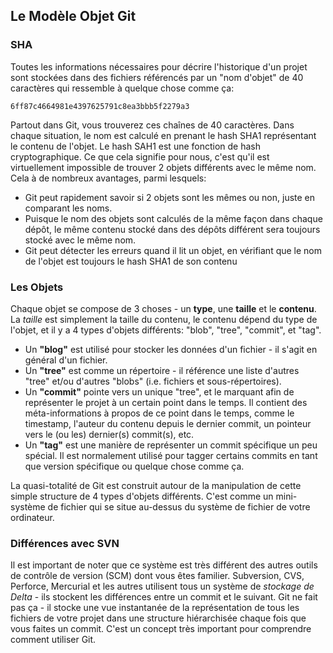## Le Modèle Objet Git ##

### SHA ###

Toutes les informations nécessaires pour décrire l'historique d'un
projet sont stockées dans des fichiers référencés par un "nom d'objet"
de 40 caractères qui ressemble à quelque chose comme ça:
    
    6ff87c4664981e4397625791c8ea3bbb5f2279a3

Partout dans Git, vous trouverez ces chaînes de 40 caractères.
Dans chaque situation, le nom est calculé en prenant le hash SHA1
représentant le contenu de l'objet. Le hash SAH1 est une fonction de
hash cryptographique. Ce que cela signifie pour nous, c'est qu'il est
virtuellement impossible de trouver 2 objets différents avec le même nom.
Cela à de nombreux avantages, parmi lesquels:

- Git peut rapidement savoir si 2 objets sont les mêmes ou non, juste
  en comparant les noms.
- Puisque le nom des objets sont calculés de la même façon dans chaque
  dépôt, le même contenu stocké dans des dépôts différent sera toujours
  stocké avec le même nom.
- Git peut détecter les erreurs quand il lit un objet, en vérifiant que
  le nom de l'objet est toujours le hash SHA1 de son contenu

### Les Objets ###

Chaque objet se compose de 3 choses - un **type**, une **taille** et le
**contenu**. La _taille_ est simplement la taille du contenu, le contenu
dépend du type de l'objet, et il y a 4 types d'objets différents:
"blob", "tree", "commit", et "tag".

- Un **"blog"** est utilisé pour stocker les données d'un fichier - il
  s'agit en général d'un fichier.
- Un **"tree"** est comme un répertoire - il référence une liste d'autres
  "tree" et/ou d'autres "blobs" (i.e. fichiers et sous-répertoires).
- Un **"commit"** pointe vers un unique "tree", et le marquant afin de 
  représenter le projet à un certain point dans le temps. Il contient des
  méta-informations à propos de ce point dans le temps, comme le timestamp,
  l'auteur du contenu depuis le dernier commit, un pointeur vers le (ou les)
  dernier(s) commit(s), etc.
- Un **"tag"** est une manière de représenter un commit spécifique un peu
  spécial. Il est normalement utilisé pour tagger certains commits en tant
  que version spécifique ou quelque chose comme ça.

La quasi-totalité de Git est construit autour de la manipulation de cette simple
structure de 4 types d'objets différents. C'est comme un mini-système de 
fichier qui se situe au-dessus du système de fichier de votre ordinateur.

### Différences avec SVN ###

Il est important de noter que ce système est très différent des autres
outils de contrôle de version (SCM) dont vous êtes familier. Subversion, CVS, 
Perforce, Mercurial et les autres utilisent tous un système de 
_stockage de Delta_ - ils stockent les différences entre un commit et le
suivant. Git ne fait pas ça - il stocke une vue instantanée de la 
représentation de tous les fichiers de votre projet dans une structure
hiérarchisée chaque fois que vous faites un commit. C'est un concept très 
important pour comprendre comment utiliser Git.

